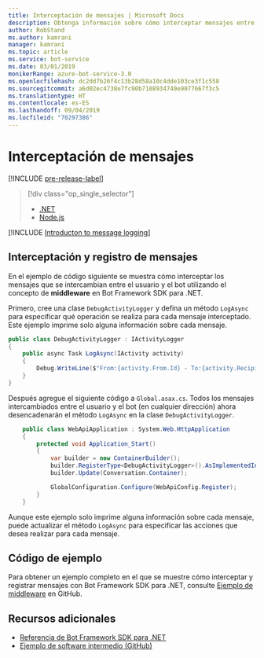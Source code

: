 ```yaml
---
title: Interceptación de mensajes | Microsoft Docs
description: Obtenga información sobre cómo interceptar mensajes entre el usuario y un bot con Bot Framework SDK para .NET.
author: RobStand
ms.author: kamrani
manager: kamrani
ms.topic: article
ms.service: bot-service
ms.date: 03/01/2019
monikerRange: azure-bot-service-3.0
ms.openlocfilehash: dc2dd7b26f4c13b28d58a10c4dde103ce3f1c558
ms.sourcegitcommit: a6d02ec4738e7fc90b7108934740e9077667f3c5
ms.translationtype: HT
ms.contentlocale: es-ES
ms.lasthandoff: 09/04/2019
ms.locfileid: "70297386"
---
```

# <a name="intercept-messages"></a>Interceptación de mensajes

[!INCLUDE [pre-release-label](../includes/pre-release-label-v3.md)]

> [!div class="op_single_selector"]
> - [.NET](../dotnet/bot-builder-dotnet-middleware.md)
> - [Node.js](../nodejs/bot-builder-nodejs-intercept-messages.md)

[!INCLUDE [Introducton to message logging](../includes/snippet-message-logging-intro.md)]

## <a name="intercept-and-log-messages"></a>Interceptación y registro de mensajes

En el ejemplo de código siguiente se muestra cómo interceptar los mensajes que se intercambian entre el usuario y el bot utilizando el concepto de **middleware** en Bot Framework SDK para .NET. 

Primero, cree una clase `DebugActivityLogger` y defina un método `LogAsync` para especificar qué operación se realiza para cada mensaje interceptado. Este ejemplo imprime solo alguna información sobre cada mensaje.

```cs
public class DebugActivityLogger : IActivityLogger
{
    public async Task LogAsync(IActivity activity)
    {
        Debug.WriteLine($"From:{activity.From.Id} - To:{activity.Recipient.Id} - Message:{activity.AsMessageActivity()?.Text}");
    }
}
```

Después agregue el siguiente código a `Global.asax.cs`.  Todos los mensajes intercambiados entre el usuario y el bot (en cualquier dirección) ahora desencadenarán el método `LogAsync` en la clase `DebugActivityLogger`. 

```cs
    public class WebApiApplication : System.Web.HttpApplication
    {
        protected void Application_Start()
        {
            var builder = new ContainerBuilder();
            builder.RegisterType<DebugActivityLogger>().AsImplementedInterfaces().InstancePerDependency();
            builder.Update(Conversation.Container);

            GlobalConfiguration.Configure(WebApiConfig.Register);
        }
    }
```

Aunque este ejemplo solo imprime alguna información sobre cada mensaje, puede actualizar el método `LogAsync` para especificar las acciones que desea realizar para cada mensaje. 

## <a name="sample-code"></a>Código de ejemplo 

Para obtener un ejemplo completo en el que se muestre cómo interceptar y registrar mensajes con Bot Framework SDK para .NET, consulte <a href="https://github.com/Microsoft/BotBuilder-Samples/tree/v3-sdk-samples/CSharp/core-Middleware" target="_blank">Ejemplo de middleware</a> en GitHub. 

## <a name="additional-resources"></a>Recursos adicionales

- <a href="/dotnet/api/?view=botbuilder-3.11.0" target="_blank">Referencia de Bot Framework SDK para .NET</a>
- <a href="https://github.com/Microsoft/BotBuilder-Samples/tree/v3-sdk-samples/CSharp/core-Middleware" target="_blank">Ejemplo de software intermedio (GitHub)</a>

